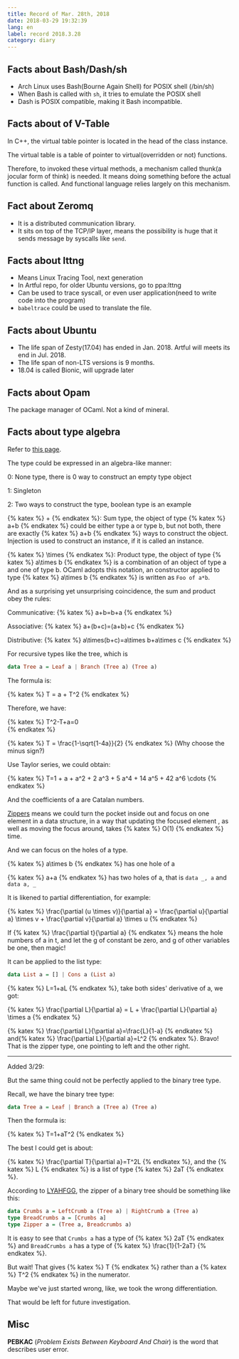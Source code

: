 ```yaml
---
title: Record of Mar. 28th, 2018
date: 2018-03-29 19:32:39
lang: en
label: record 2018.3.28
category: diary
---
```


## Facts about Bash/Dash/sh

* Arch Linux uses Bash(Bourne Again Shell) for POSIX shell (/bin/sh)
* When Bash is called with `sh`, it tries to emulate the POSIX shell
* Dash is POSIX compatible, making it Bash incompatible.

## Facts about of V-Table

In C++, the virtual table pointer is located in the head of the class instance.

The virtual table is a table of pointer to virtual(overridden or not) functions.

Therefore, to invoked these virtual methods, a mechanism called thunk(a jocular form of think) is needed. It means doing something before the actual function is called. And functional language relies largely on this mechanism.

## Fact about Zeromq

* It is a distributed communication library.
* It sits on top of the TCP/IP layer, means the possibility is huge that it sends message by syscalls like `send`.

## Facts about lttng

* Means Linux Tracing Tool, next generation
* In Artful repo, for older Ubuntu versions, go to ppa:lttng
* Can be used to trace syscall, or even user application(need to write code into the program)
* `babeltrace` could be used to translate the file.

## Facts about Ubuntu

* The life span of Zesty(17.04) has ended in Jan. 2018. Artful will meets its end in Jul. 2018.
* The life span of non-LTS versions is 9 months.
* 18.04 is called Bionic, will upgrade later

## Facts about Opam

The package manager of OCaml. Not a kind of mineral.

## Facts about type algebra

Refer to [this page](https://codewords.recurse.com/issues/three/algebra-and-calculus-of-algebraic-data-types).

The type could be expressed in an algebra-like manner:

0: None type, there is 0 way to construct an empty type object

1: Singleton

2: Two ways to construct the type, boolean type is an example

{% katex %}
+
{% endkatex %}: Sum type, the object of type {% katex %}
a+b
{% endkatex %} could be either type a or type b, but not both, there are exactly {% katex %}
a+b
{% endkatex %} ways to construct the object. Injection is used to construct an instance, if it is called an instance.

{% katex %}
\times
{% endkatex %}: Product type, the object of type {% katex %}
a\times b
{% endkatex %} is a combination of an object of type a and one of type b. OCaml adopts this notation, an constructor applied to type {% katex %}
a\times b
{% endkatex %} is written as `Foo of a*b`.

And as a surprising yet unsurprising coincidence, the sum and product obey the rules:

Communicative: {% katex %}
a+b=b+a
{% endkatex %}

Associative: {% katex %}
a+(b+c)=(a+b)+c
{% endkatex %}

Distributive: {% katex %}
a\times(b+c)=a\times b+a\times c
{% endkatex %}

For recursive types like the tree, which is

```haskell
data Tree a = Leaf a | Branch (Tree a) (Tree a)
```

The formula is:

{% katex %}
T = a + T^2
{% endkatex %}

Therefore, we have:

{% katex %}
 T^2-T+a=0  
{% endkatex %}

{% katex %}
 T = \frac{1-\sqrt{1-4a}}{2} 
{% endkatex %} (Why choose the minus sign?)

Use Taylor series, we could obtain:

{% katex %}
 T=1 + a + a^2 + 2 a^3 + 5 a^4 + 14 a^5 + 42 a^6 \cdots 
{% endkatex %}

And the coefficients of a are Catalan numbers.



[Zippers](http://learnyouahaskell.com/zippers) means we could turn the pocket inside out and focus on one element in a data structure, in a way that updating the focused element , as well as moving the focus around, takes {% katex %}
O(1)
{% endkatex %} time.

And we can focus on the holes of a type.

{% katex %}
a\times b
{% endkatex %} has one hole of a

{% katex %}
a+a
{% endkatex %} has two holes of a, that is `data _, a` and `data a, _`

It is likened to partial differentiation, for example:

{% katex %}
 \frac{\partial (u \times v)}{\partial a} = \frac{\partial u}{\partial a} \times v + \frac{\partial v}{\partial a} \times u 
{% endkatex %}

If {% katex %}
\frac{\partial t}{\partial a}
{% endkatex %} means the hole numbers of a in t, and let the g of constant be zero, and g of other variables be one, then magic!

It can be applied to the list type:

```haskell
data List a = [] | Cons a (List a)
```

{% katex %}
 L=1+aL 
{% endkatex %}, take both sides' derivative of a, we got:

{% katex %}
 \frac{\partial L}{\partial a} = L + \frac{\partial L}{\partial a} \times a 
{% endkatex %}

{% katex %}
 \frac{\partial L}{\partial a}=\frac{L}{1-a} 
{% endkatex %} and{% katex %}
\frac{\partial L}{\partial a}=L^2
{% endkatex %}. Bravo! That is the zipper type, one pointing to left and the other right.

---

Added 3/29:

But the same thing could not be perfectly applied to the binary tree type.

Recall, we have the binary tree type:

```haskell
data Tree a = Leaf | Branch a (Tree a) (Tree a)
```

Then the formula is:

{% katex %}
 T=1+aT^2 
{% endkatex %}

The best I could get is about:

{% katex %}
\frac{\partial T}{\partial a}=T^2L
{% endkatex %}, and the {% katex %}
L
{% endkatex %} is a list of type {% katex %}
2aT
{% endkatex %}.

According to [LYAHFGG](http://learnyouahaskell.com/zippers), the zipper of a binary tree should be something like this:

```haskell
data Crumbs a = LeftCrumb a (Tree a) | RightCrumb a (Tree a)
type BreadCrumbs a = [Crumbs a]
type Zipper a = (Tree a, Breadcrumbs a)  
```

It is easy to see that `Crumbs a` has a type of {% katex %}
2aT
{% endkatex %} and `BreadCrumbs a` has a type of {% katex %}
\frac{1}{1-2aT}
{% endkatex %}.

But wait! That gives {% katex %}
T
{% endkatex %} rather than a {% katex %}
T^2
{% endkatex %} in the numerator.

Maybe we've just started wrong, like, we took the wrong differentiation.

That would be left for future investigation.

## Misc

**PEBKAC** (*Problem Exists Between Keyboard And Chair*) is the word that describes user error.